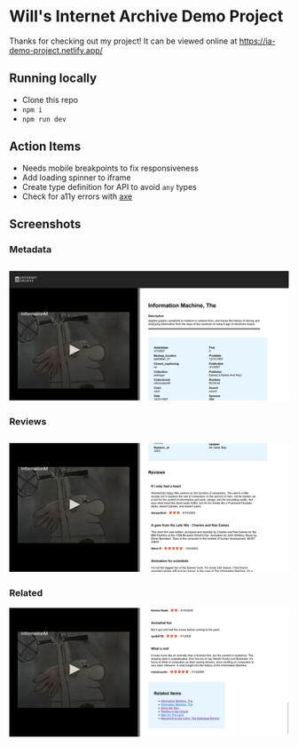 # Will's Internet Archive Demo Project

Thanks for checking out my project! It can be viewed online at https://ia-demo-project.netlify.app/

## Running locally
- Clone this repo
- `npm i`
- `npm run dev`

## Action Items
- Needs mobile breakpoints to fix responsiveness
- Add loading spinner to iframe
- Create type definition for API to avoid `any` types
- Check for a11y errors with [axe](https://github.com/dequelabs/axe-core)

## Screenshots

### Metadata
![Screenshot 1](screenshots/iaProject-ss1.png)
---

### Reviews
![Screenshot 2](screenshots/iaProject-ss2.png)
---

### Related
![Screenshot 3](screenshots/iaProject-ss3.png)
